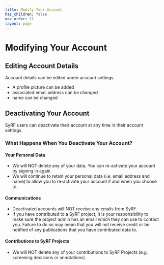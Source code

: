 ```yaml
---
title: Modify Your Account
has_children: false
nav_order: 11
layout: page
---
```


# Modifying Your Account

## Editing Account Details

Account details can be edited under account settings. 
- A profile picture can be added 
- associated email address can be changed
- name can be changed

## Deactivating Your Account

SyRF users can deactivate their account at any time in their account settings.

### What Happens When You Deactivate Your Account?

#### Your Personal Data
- We will NOT delete any of your data. You can re-activate your account by signing in again.
- We will continue to retain your personal data (i.e. email address and name) to allow you to re-activate your account if and when you choose to.

#### Communications
- Deactivated accounts will NOT receive any emails from SyRF.
- If you have contributed to a SyRF project, it is your responsibility to make sure the project admin has an email which they can use to contact you. Failure to do so may mean that you will not receive credit or be notified of any publications that you have contributed data to.

#### Contributions to SyRF Projects
- We will NOT delete any of your contributions to SyRF Projects (e.g. screening decisions or annotations).
